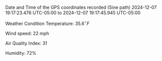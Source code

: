 Date and Time of the GPS coordinates recorded (Sine path)
2024-12-07 19:17:23.476 UTC-05:00 to 2024-12-07 19:17:45.945 UTC-05:00

Weather Condition
Temperature: $\displaystyle{35.6}^{\circ}{F}$

Wind speed: 22 mph

Air Quality Index: 31

Humidity: 72%
